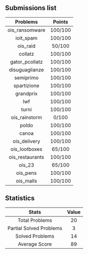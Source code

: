 ## Submissions list
| Problems          | Points        |
|:-----------------:|:-------------:|
| ois_ransomware    | 100/100       |
| ioit_spam         | 100/100       |
| ois_raid          | 50/100        |
| collatz           | 100/100       |
| gator_pcollatz    | 100/100       |
| disuguaglianze    | 100/100       |
| semiprimo         | 100/100       |
| spartizione       | 100/100       |
| grandprix         | 100/100       |
| lwf               | 100/100       |
| turni             | 100/100       |
| ois_rainstorm     | 0/100         |
| poldo             | 100/100       |
| canoa             | 100/100       |
| ois_delivery      | 100/100       |
| ois_lootboxes     | 65/100        |
| ois_restaurants   | 100/100       |
| ois_23            | 65/100        |
| ois_pens          | 100/100       |
| ois_malls         | 100/100       |

## Statistics
| Stats                     | Value |
|:-------------------------:|:-----:|
| Total Problems            | 20    |
| Partial Solved Problems   | 3     |
| Solved Problems           | 14    |
| Average Score             | 89    |